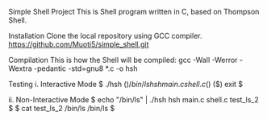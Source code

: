 Simple Shell Project
This is Shell program written in C, based on Thompson Shell.

Installation
Clone the local repository using GCC compiler.
https://github.com/Muoti5/simple_shell.git

Compilation
This is how the Shell will be compiled:
gcc -Wall -Werror -Wextra -pedantic -std=gnu8 *.c -o hsh

Testing
i. Interactive Mode
$ ./hsh
($) /bin/ls
hsh main.c shell.c
($)
($) exit
$

ii. Non-Interactive Mode
$ echo "/bin/ls" | ./hsh
hsh main.c shell.c test_ls_2
$
$ cat test_ls_2
/bin/ls
/bin/ls
$
